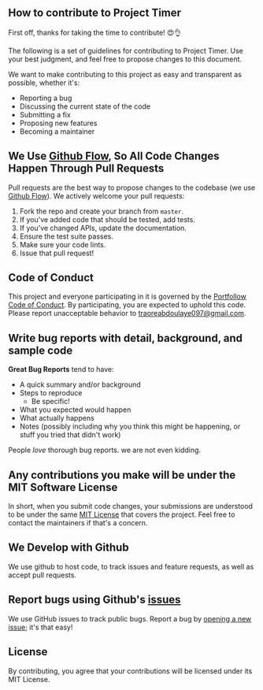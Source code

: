 ## How to contribute to Project Timer

First off, thanks for taking the time to contribute! 😍👌

The following is a set of guidelines for contributing to Project Timer. Use your best judgment, and feel free to propose changes to this document.

We want to make contributing to this project as easy and transparent as possible, whether it's:

- Reporting a bug
- Discussing the current state of the code
- Submitting a fix
- Proposing new features
- Becoming a maintainer

## We Use [Github Flow](https://guides.github.com/introduction/flow/index.html), So All Code Changes Happen Through Pull Requests
Pull requests are the best way to propose changes to the codebase (we use [Github Flow](https://guides.github.com/introduction/flow/index.html)). We actively welcome your pull requests:

1. Fork the repo and create your branch from `master`.
2. If you've added code that should be tested, add tests.
3. If you've changed APIs, update the documentation.
4. Ensure the test suite passes.
5. Make sure your code lints.
6. Issue that pull request!

## Code of Conduct

This project and everyone participating in it is governed by the [Portfollow Code of Conduct](CODE_OF_CONDUCT.md). 
By participating, you are expected to uphold this code. Please report unacceptable behavior to [traoreabdoulaye097@gmail.com](mailto:traoreabdoulaye097@gmail.com).

## Write bug reports with detail, background, and sample code
**Great Bug Reports** tend to have:

- A quick summary and/or background
- Steps to reproduce
  - Be specific!
- What you expected would happen
- What actually happens
- Notes (possibly including why you think this might be happening, or stuff you tried that didn't work)

People *love* thorough bug reports. we are not even kidding.

## Any contributions you make will be under the MIT Software License
In short, when you submit code changes, your submissions are understood to be under the same [MIT License](https://github.com/Abdoulaye224/Project-timer/blob/master/LICENSE) that covers the project. Feel free to contact the maintainers if that's a concern.

## We Develop with Github
We use github to host code, to track issues and feature requests, as well as accept pull requests.

## Report bugs using Github's [issues](https://github.com/Abdoulaye224/Project-timer/issues)
We use GitHub issues to track public bugs. Report a bug by [opening a new issue](); it's that easy!

## License
By contributing, you agree that your contributions will be licensed under its MIT License.

